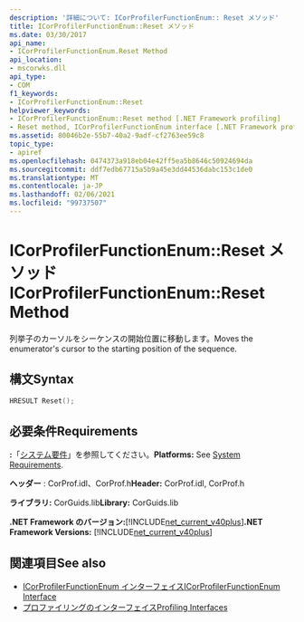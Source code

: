 ```yaml
---
description: '詳細について: ICorProfilerFunctionEnum:: Reset メソッド'
title: ICorProfilerFunctionEnum::Reset メソッド
ms.date: 03/30/2017
api_name:
- ICorProfilerFunctionEnum.Reset Method
api_location:
- mscorwks.dll
api_type:
- COM
f1_keywords:
- ICorProfilerFunctionEnum::Reset
helpviewer_keywords:
- ICorProfilerFunctionEnum::Reset method [.NET Framework profiling]
- Reset method, ICorProfilerFunctionEnum interface [.NET Framework profiling]
ms.assetid: 80046b2e-55b7-40a2-9adf-cf2763ee59c8
topic_type:
- apiref
ms.openlocfilehash: 0474373a918eb04e42ff5ea5b8646c50924694da
ms.sourcegitcommit: ddf7edb67715a5b9a45e3dd44536dabc153c1de0
ms.translationtype: MT
ms.contentlocale: ja-JP
ms.lasthandoff: 02/06/2021
ms.locfileid: "99737507"
---
```

# <a name="icorprofilerfunctionenumreset-method"></a><span data-ttu-id="6dff0-103">ICorProfilerFunctionEnum::Reset メソッド</span><span class="sxs-lookup"><span data-stu-id="6dff0-103">ICorProfilerFunctionEnum::Reset Method</span></span>

<span data-ttu-id="6dff0-104">列挙子のカーソルをシーケンスの開始位置に移動します。</span><span class="sxs-lookup"><span data-stu-id="6dff0-104">Moves the enumerator's cursor to the starting position of the sequence.</span></span>  
  
## <a name="syntax"></a><span data-ttu-id="6dff0-105">構文</span><span class="sxs-lookup"><span data-stu-id="6dff0-105">Syntax</span></span>  
  
```cpp  
HRESULT Reset();  
```  
  
## <a name="requirements"></a><span data-ttu-id="6dff0-106">必要条件</span><span class="sxs-lookup"><span data-stu-id="6dff0-106">Requirements</span></span>  

 <span data-ttu-id="6dff0-107">**:**「[システム要件](../../get-started/system-requirements.md)」を参照してください。</span><span class="sxs-lookup"><span data-stu-id="6dff0-107">**Platforms:** See [System Requirements](../../get-started/system-requirements.md).</span></span>  
  
 <span data-ttu-id="6dff0-108">**ヘッダー** : CorProf.idl、CorProf.h</span><span class="sxs-lookup"><span data-stu-id="6dff0-108">**Header:** CorProf.idl, CorProf.h</span></span>  
  
 <span data-ttu-id="6dff0-109">**ライブラリ:** CorGuids.lib</span><span class="sxs-lookup"><span data-stu-id="6dff0-109">**Library:** CorGuids.lib</span></span>  
  
 <span data-ttu-id="6dff0-110">**.NET Framework のバージョン:**[!INCLUDE[net_current_v40plus](../../../../includes/net-current-v40plus-md.md)]</span><span class="sxs-lookup"><span data-stu-id="6dff0-110">**.NET Framework Versions:** [!INCLUDE[net_current_v40plus](../../../../includes/net-current-v40plus-md.md)]</span></span>  
  
## <a name="see-also"></a><span data-ttu-id="6dff0-111">関連項目</span><span class="sxs-lookup"><span data-stu-id="6dff0-111">See also</span></span>

- [<span data-ttu-id="6dff0-112">ICorProfilerFunctionEnum インターフェイス</span><span class="sxs-lookup"><span data-stu-id="6dff0-112">ICorProfilerFunctionEnum Interface</span></span>](icorprofilerfunctionenum-interface.md)
- [<span data-ttu-id="6dff0-113">プロファイリングのインターフェイス</span><span class="sxs-lookup"><span data-stu-id="6dff0-113">Profiling Interfaces</span></span>](profiling-interfaces.md)
